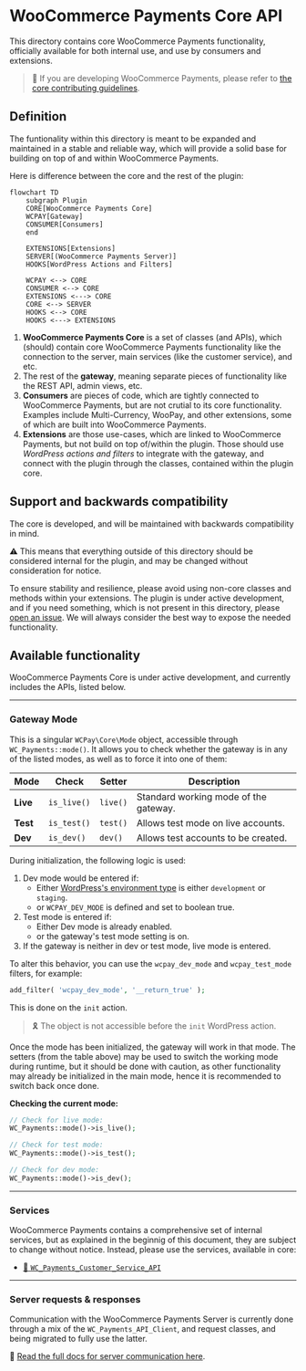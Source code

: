 # WooCommerce Payments Core API

This directory contains core WooCommerce Payments functionality, officially available for both internal use, and use by consumers and extensions.

> 🔗 If you are developing WooCommerce Payments, please refer to [the core contributing guidelines](CONTRIBUTING.md).

## Definition

The funtionality within this directory is meant to be expanded and maintained in a stable and reliable way, which will provide a solid base for building on top of and within WooCommerce Payments.

Here is difference between the core and the rest of the plugin:

```mermaid
flowchart TD
    subgraph Plugin
    CORE[WooCommerce Payments Core]
    WCPAY[Gateway]
    CONSUMER[Consumers]
    end

    EXTENSIONS[Extensions]
    SERVER[(WooCommerce Payments Server)]
    HOOKS[WordPress Actions and Filters]

    WCPAY <--> CORE
    CONSUMER <--> CORE
    EXTENSIONS <---> CORE
    CORE <--> SERVER
    HOOKS <--> CORE
    HOOKS <---> EXTENSIONS
```

1. __WooCommerce Payments Core__ is a set of classes (and APIs), which (should) contain core WooCommerce Payments functionality like the connection to the server, main services (like the customer service), and etc.
2. The rest of the __gateway__, meaning separate pieces of functionality like the REST API, admin views, etc.
3. __Consumers__ are pieces of code, which are tightly connected to WooCommerce Payments, but are not crutial to its core functionality. Examples include Multi-Currency, WooPay, and other extensions, some of which are built into WooCommerce Payments.
4. __Extensions__ are those use-cases, which are linked to WooCommerce Payments, but not build on top of/within the plugin. Those should use *WordPress actions and filters* to integrate with the gateway, and connect with the plugin through the classes, contained within the plugin core.

## Support and backwards compatibility

The core is developed, and will be maintained with backwards compatibility in mind.

⚠️ This means that everything outside of this directory should be considered internal for the plugin, and may be changed without consideration for notice.

To ensure stability and resilience, please avoid using non-core classes and methods within your extensions. The plugin is under active development, and if you need something, which is not present in this directory, please [open an issue](https://github.com/Automattic/woocommerce-payments/issues/new/). We will always consider the best way to expose the needed functionality.

## Available functionality

WooCommerce Payments Core is under active development, and currently includes the APIs, listed below.

---

### Gateway Mode

This is a singular `WCPay\Core\Mode` object, accessible through `WC_Payments::mode()`. It allows you to check whether the gateway is in any of the listed modes, as well as to force it into one of them:

| Mode     | Check      | Setter   | Description                           |
|----------|------------|----------|---------------------------------------|
| __Live__ | `is_live()`| `live()` | Standard working mode of the gateway. |
| __Test__ | `is_test()`| `test()` | Allows test mode on live accounts.    |
| __Dev__  | `is_dev()` | `dev()`  | Allows test accounts to be created.   |

During initialization, the following logic is used:

1. Dev mode would be entered if:
    - Either [WordPress's environment type](https://developer.wordpress.org/reference/functions/wp_get_environment_type/#description) is either `development` or 		`staging`.
    - or `WCPAY_DEV_MODE` is defined and set to boolean true.
2. Test mode is entered if:
    - Either Dev mode is already enabled.
    - or the gateway's test mode setting is on.
3. If the gateway is neither in dev or test mode, live mode is entered.

To alter this behavior, you can use the `wcpay_dev_mode` and `wcpay_test_mode` filters, for example:

```php
add_filter( 'wcpay_dev_mode', '__return_true' );
```

This is done on the `init` action.

> 🎗️ The object is not accessible before the `init` WordPress action.

Once the mode has been initialized, the gateway will work in that mode. The setters (from the table above) may be used to switch the working mode during runtime, but it should be done with caution, as other functionality may already be initialized in the main mode, hence it is recommended to switch back once done.

__Checking the current mode:__

```php
// Check for live mode:
WC_Payments::mode()->is_live();

// Check for test mode:
WC_Payments::mode()->is_test();

// Check for dev mode:
WC_Payments::mode()->is_dev();
```

---

### Services

WooCommerce Payments contains a comprehensive set of internal services, but as explained in the beginnig of this document, they are subject to change without notice. Instead, please use the services, available in core:

- [🔗 `WC_Payments_Customer_Service_API`](services/customer-service.md)

---

### Server requests & responses

Communication with the WooCommerce Payments Server is currently done through a mix of the `WC_Payments_API_Client`, and request classes, and being migrated to fully use the latter.

🔗 [Read the full docs for server communication here](server/README.md).
